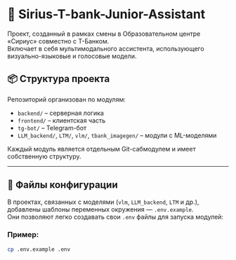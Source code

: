 # 🚀 Sirius-T-bank-Junior-Assistant

Проект, созданный в рамках смены в Образовательном центре «Сириус» совместно с Т-Банком.  
Включает в себя мультимодального ассистента, использующего визуально-языковые и голосовые модели.

## 📦 Структура проекта

Репозиторий организован по модулям:
- `backend/` – серверная логика
- `frontend/` – клиентская часть
- `tg-bot/` – Telegram-бот
- `LLM_backend/`, `LTM/`, `vlm/`, `tbank_imagegen/` – модули с ML-моделями

Каждый модуль является отдельным Git-сабмодулем и имеет собственную структуру.

---

## 🔐 Файлы конфигурации

В проектах, связанных с моделями (`vlm`, `LLM_backend`, `LTM` и др.), добавлены шаблоны переменных окружения — `.env.example`.  
Они позволяют легко создавать свои `.env` файлы для запуска модулей:

### Пример:

```bash
cp .env.example .env